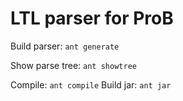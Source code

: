 LTL parser for ProB
=========

Build parser: `ant generate`

Show parse tree: `ant showtree`

Compile: `ant compile`
Build jar: `ant jar`